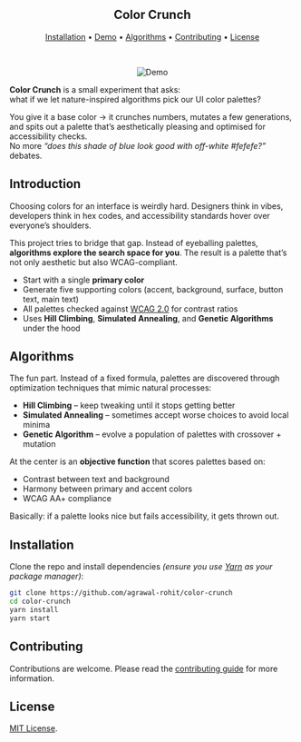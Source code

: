<div align="center">
  
## Color Crunch

[Installation](#installation) • [Demo](https://color-crunch.rohit.build) • [Algorithms](#algorithms) • [Contributing](#contributing) • [License](#license)

<br />

![Demo](https://cdn.rohit.build/github-gifs%3Acolor-crunch.gif)

</div>

**Color Crunch** is a small experiment that asks:  
what if we let nature-inspired algorithms pick our UI color palettes?

You give it a base color → it crunches numbers, mutates a few generations, and spits out a palette that’s aesthetically pleasing and optimised for accessibility checks.  
No more _“does this shade of blue look good with off-white #fefefe?”_ debates.

## Introduction

Choosing colors for an interface is weirdly hard. Designers think in vibes, developers think in hex codes, and accessibility standards hover over everyone’s shoulders.

This project tries to bridge that gap. Instead of eyeballing palettes, **algorithms explore the search space for you**. The result is a palette that’s not only aesthetic but also WCAG-compliant.

- Start with a single **primary color**
- Generate five supporting colors (accent, background, surface, button text, main text)
- All palettes checked against [WCAG 2.0](https://www.w3.org/WAI/standards-guidelines/wcag/) for contrast ratios
- Uses **Hill Climbing**, **Simulated Annealing**, and **Genetic Algorithms** under the hood

## Algorithms

The fun part. Instead of a fixed formula, palettes are discovered through optimization techniques that mimic natural processes:

- **Hill Climbing** – keep tweaking until it stops getting better
- **Simulated Annealing** – sometimes accept worse choices to avoid local minima
- **Genetic Algorithm** – evolve a population of palettes with crossover + mutation

At the center is an **objective function** that scores palettes based on:

- Contrast between text and background
- Harmony between primary and accent colors
- WCAG AA+ compliance

Basically: if a palette looks nice but fails accessibility, it gets thrown out.

## Installation

Clone the repo and install dependencies _(ensure you use [Yarn](https://yarnpkg.com/) as your package manager)_:

```bash
git clone https://github.com/agrawal-rohit/color-crunch
cd color-crunch
yarn install
yarn start
```

## Contributing

Contributions are welcome. Please read the [contributing guide](CONTRIBUTING.md) for more information.

## License

[MIT License](LICENSE).

